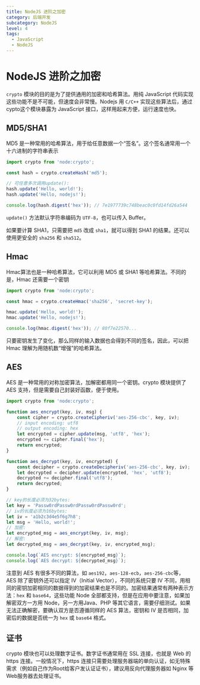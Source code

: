 ```yaml
---
title: NodeJS 进阶之加密
category: 后端开发
subcategory: NodeJS
level: 4
tags:
  - JavaScript
  - NodeJS
---
```


# NodeJS 进阶之加密

`crypto` 模块的目的是为了提供通用的加密和哈希算法。用纯 JavaScript 代码实现这些功能不是不可能，但速度会非常慢。Nodejs 用 `C/C++` 实现这些算法后，通过cypto这个模块暴露为 JavaScript 接口，这样用起来方便，运行速度也快。

## MD5/SHA1

MD5 是一种常用的哈希算法，用于给任意数据一个“签名”。这个签名通常用一个十六进制的字符串表示

```javascript
import crypto from 'node:crypto';

const hash = crypto.createHash('md5');

// 可任意多次调用update():
hash.update('Hello, world!');
hash.update('Hello, nodejs!');

console.log(hash.digest('hex')); // 7e1977739c748beac0c0fd14fd26a544
```
`update()` 方法默认字符串编码为 `UTF-8`，也可以传入 Buffer。

如果要计算 SHA1，只需要把 `md5` 改成 `sha1`，就可以得到 SHA1 的结果。还可以使用更安全的 `sha256` 和 `sha512`。

## Hmac

Hmac算法也是一种哈希算法，它可以利用 MD5 或 SHA1 等哈希算法。不同的是，Hmac 还需要一个密钥

```javascript
import crypto from 'node:crypto';

const hmac = crypto.createHmac('sha256', 'secret-key');

hmac.update('Hello, world!');
hmac.update('Hello, nodejs!');

console.log(hmac.digest('hex')); // 80f7e22570...
```

只要密钥发生了变化，那么同样的输入数据也会得到不同的签名，因此，可以把 Hmac 理解为用随机数“增强”的哈希算法。


## AES

AES 是一种常用的对称加密算法，加解密都用同一个密钥。crypto 模块提供了 AES 支持，但是需要自己封装好函数，便于使用。

```javascript
import crypto from 'node:crypto';

function aes_encrypt(key, iv, msg) {
    const cipher = crypto.createCipheriv('aes-256-cbc', key, iv);
    // input encoding: utf8
    // output encoding: hex
    let encrypted = cipher.update(msg, 'utf8', 'hex');
    encrypted += cipher.final('hex');
    return encrypted;
}

function aes_decrypt(key, iv, encrypted) {
    const decipher = crypto.createDecipheriv('aes-256-cbc', key, iv);
    let decrypted = decipher.update(encrypted, 'hex', 'utf8');
    decrypted += decipher.final('utf8');
    return decrypted;
}

// key的长度必须为32bytes:
let key = 'Passw0rdPassw0rdPassw0rdPassw0rd';
// iv的长度必须为16bytes:
let iv = 'a1b2c3d4e5f6g7h8';
let msg = 'Hello, world!';
// 加密:
let encrypted_msg = aes_encrypt(key, iv, msg);
// 解密:
let decrypted_msg = aes_decrypt(key, iv, encrypted_msg);

console.log(`AES encrypt: ${encrypted_msg}`);
console.log(`AES decrypt: ${decrypted_msg}`);
```

注意到 AES 有很多不同的算法，如 `aes192`，`aes-128-ecb`，`aes-256-cbc`等，AES 除了密钥外还可以指定 IV（Initial Vector），不同的系统只要 IV 不同，用相同的密钥加密相同的数据得到的加密结果也是不同的。加密结果通常有两种表示方法：`hex` 和 `base64`，这些功能 Node 全部都支持，但是在应用中要注意，如果加解密双方一方用 Node，另一方用Java、PHP 等其它语言，需要仔细测试。如果无法正确解密，要确认双方是否遵循同样的 AES 算法，密钥和 IV 是否相同，加密后的数据是否统一为 `hex` 或 `base64` 格式。

## 证书

crypto 模块也可以处理数字证书。数字证书通常用在 SSL 连接，也就是 Web 的 https 连接。一般情况下，https 连接只需要处理服务器端的单向认证，如无特殊需求（例如自己作为Root给客户发认证证书），建议用反向代理服务器如 Nginx 等Web服务器去处理证书。
